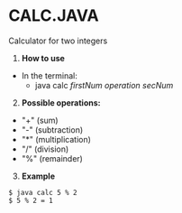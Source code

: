 # CALC.JAVA

Calculator for two integers

1. **How to use**
  - In the terminal:
    - java calc *firstNum* *operation* *secNum*

2. **Possible operations:**
  - "+" (sum)
  - "-" (subtraction)
  - "*" (multiplication)
  - "/" (division)
  - "%" (remainder)

3. **Example**
  ```
  $ java calc 5 % 2
  $ 5 % 2 = 1
